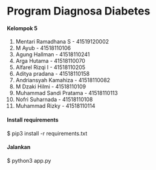# Program Diagnosa Diabetes

<h4>Kelompok 5</h4>

1. Mentari Ramadhana S - 41519120002
2. M Ayub - 41518110106
3. Agung Hallman - 41518110241
4. Arga Hutama - 41518110070
5. Alfarel Rizqi I - 41518110205
6. Aditya pradana - 41518110158
7. Andriansyah Kamahiza - 41518110082
8. M Dzaki Hilmi - 41518110109
9. Muhammad Sandi Pratama - 41518110113
10. Nofri Suharnada - 41518110108
11. Muhammad Rizky - 41518110114

<h4>Install requirements</h4>
$ pip3 install -r requirements.txt

<h4>Jalankan</h4>
$ python3 app.py
